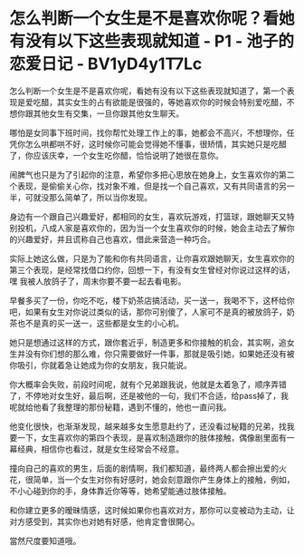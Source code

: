 # 怎么判断一个女生是不是喜欢你呢？看她有没有以下这些表现就知道 - P1 - 池子的恋爱日记 - BV1yD4y1T7Lc

怎么判断一个女生是不是喜欢你呢，看她有没有以下这些表现就知道了，第一个表现是爱吃醋，其实女生的占有欲能是很强的，等她喜欢你的时候会特别爱吃醋，不想你跟其他女生有交集，一旦你跟其他女生聊天。

哪怕是女同事下班时间，找你帮忙处理工作上的事，她都会不高兴，不想理你，任凭你怎么哄都哄不好，这时候你可能会觉得她不懂事，很矫情，其实她只是吃醋了，你应该庆幸，一个女生吃你醋，恰恰说明了她很在意你。

闹脾气也只是为了引起你的注意，希望你多把心思放在她身上，女生喜欢你的第二个表现，是偷偷关心你，找对象不难，但是找一个自己喜欢，又有共同语言的另一半，可就没那么简单了，所以当你发现。

身边有一个跟自己兴趣爱好，都相同的女生，喜欢玩游戏，打篮球，跟她聊天又特别投机，八成人家是喜欢你的，因为当一个女生喜欢你的时候，她会主动去了解你的兴趣爱好，并且谎称自己也喜欢，借此来营造一种巧合。

实际上她这么做，只是为了能和你有共同语言，让你喜欢跟她聊天，女生喜欢你的第三个表现，是经常找借口约你，回想一下，有没有女生曾经对你说过这样的话，嘿 我被人放鸽子了，周末你要不要一起去看电影。

早餐多买了一份，你吃不吃，楼下奶茶店搞活动，买一送一，我喝不下，这杯给你吧，如果有女生对你说过类似的话，那你可别傻了，人家可不是真的被放鸽子，奶茶也不是真的买一送一，这些都是女生的小心机。

她只是想通过这样的方式，跟你套近乎，制造更多和你接触的机会，其实啊，追女生并没有你们想的那么难，你只需要做好一件事，那就是吸引她，如果她还没有被你吸引，你就着急让她成为你的女朋友，我只能说。

你大概率会失败，前段时间呢，就有个兄弟跟我说，他就是太着急了，顺序弄错了，不停地对女生好，最后啊，还是被他的一句，我们不合适，给pass掉了，我呢就给他看了我整理的那份秘籍，遇到不懂的，他也一直问我。

他变化很快，也渐渐发现，越来越多女生愿意赴约了，还没看过秘籍的兄弟，找我要一下，女生喜欢你的第四个表现，是喜欢制造跟你的肢体接触，偶像剧里面有一幕经典，相信你也看过，就是女生经常会不经意。

撞向自己的喜欢的男生，后面的剧情啊，我们都知道，最终两人都会擦出爱的火花，很简单，当一个女生对你有好感时，她会刻意跟你产生身体上的接触，例如，不小心碰到你的手，身体靠近你等等，她希望能通过肢体接触。

和你建立更多的暧昧情感，这时候如果你也喜欢对方，那你可以变被动为主动，让对方感受到，其实你也对她有好感，他肯定會很開心。

當然尺度要知道哦。